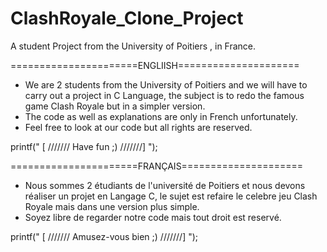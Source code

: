 # ClashRoyale_Clone_Project
A student Project from the University of Poitiers , in France.


======================ENGLIISH=====================
* We are 2 students from the University of Poitiers and we will have to carry out a project in C Language, 
  the subject is to redo the famous game Clash Royale but in a simpler version.
* The code as well as explanations are only in French unfortunately.
* Feel free to look at our code but all rights are reserved. 

printf(" [ ///////  Have fun ;) ///////] ");


======================FRANÇAIS=====================
* Nous sommes 2 étudiants de l'université de Poitiers et nous devons réaliser un projet en Langage C, 
  le sujet est refaire le celebre jeu Clash Royale mais dans une version plus simple. 
* Soyez libre de regarder notre code mais tout droit est reservé. 

printf(" [ /////// Amusez-vous bien ;) ///////] ");

